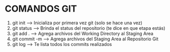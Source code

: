 # COMANDOS GIT

1. git init --> Inicializa por primera vez git (solo se hace una vez)
2. git status --> Brinda el status del repositorio (te dice en que etapa estás)
3. git add . --> Agrega archivos del Working Directory al Staging Area
4. git commit -m --> Agrega archivos del Staging Area al Repositorio Git
5. git log --> Te lista todos los commits realizados
